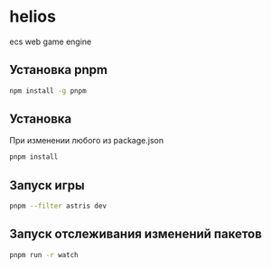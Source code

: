 # helios
ecs web game engine

## Установка pnpm

```bash
npm install -g pnpm
```

## Установка
При изменении любого из package.json
```bash
pnpm install
```

## Запуск игры
```bash
pnpm --filter astris dev
```

## Запуск отслеживания изменений пакетов
```bash
pnpm run -r watch
```

